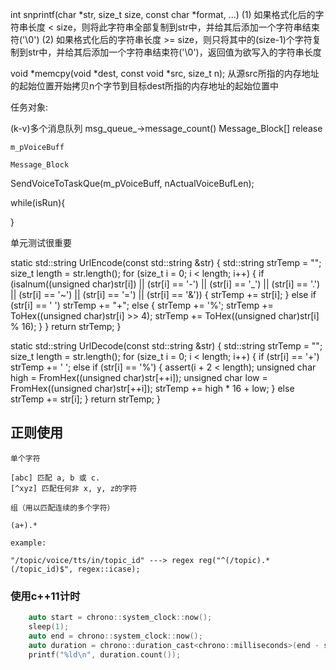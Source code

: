 int snprintf(char *str, size_t size, const char *format, ...)
(1) 如果格式化后的字符串长度 < size，则将此字符串全部复制到str中，并给其后添加一个字符串结束符('\0')
(2) 如果格式化后的字符串长度 >= size，则只将其中的(size-1)个字符复制到str中，并给其后添加一个字符串结束符('\0')，返回值为欲写入的字符串长度

void *memcpy(void *dest, const void *src, size_t n);
从源src所指的内存地址的起始位置开始拷贝n个字节到目标dest所指的内存地址的起始位置中


任务对象:

(k-v)多个消息队列
msg_queue_->message_count()
Message_Block[]
    release

    m_pVoiceBuff

    Message_Block

SendVoiceToTaskQue(m_pVoiceBuff, nActualVoiceBufLen);

while(isRun){

}

单元测试很重要

static std::string UrlEncode(const std::string &str)
{
    std::string strTemp = "";
    size_t length = str.length();
    for (size_t i = 0; i < length; i++)
    {
        if (isalnum((unsigned char)str[i]) ||
            (str[i] == '-') ||
            (str[i] == '_') ||
            (str[i] == '.') ||
            (str[i] == '~') ||
            (str[i] == '=') ||
            (str[i] == '&'))
        {
            strTemp += str[i];
        }
        else if (str[i] == ' ')
            strTemp += "+";
        else
        {
            strTemp += '%';
            strTemp += ToHex((unsigned char)str[i] >> 4);
            strTemp += ToHex((unsigned char)str[i] % 16);
        }
    }
    return strTemp;
}

static std::string UrlDecode(const std::string &str)
{
    std::string strTemp = "";
    size_t length = str.length();
    for (size_t i = 0; i < length; i++)
    {
        if (str[i] == '+')
            strTemp += ' ';
        else if (str[i] == '%')
        {
            assert(i + 2 < length);
            unsigned char high = FromHex((unsigned char)str[++i]);
            unsigned char low = FromHex((unsigned char)str[++i]);
            strTemp += high * 16 + low;
        }
        else
            strTemp += str[i];
    }
    return strTemp;
}


## 正则使用

    单个字符

    [abc] 匹配 a, b 或 c.
    [^xyz] 匹配任何非 x, y, z的字符

    组（用以匹配连续的多个字符）

    (a+).*

    example:
    
    "/topic/voice/tts/in/topic_id" ---> regex reg("^(/topic).*(/topic_id)$", regex::icase);

### 使用c++11计时

```c++
    auto start = chrono::system_clock::now();
    sleep(1);
    auto end = chrono::system_clock::now();
    auto duration = chrono::duration_cast<chrono::milliseconds>(end - start);
    printf("%ld\n", duration.count());
```
